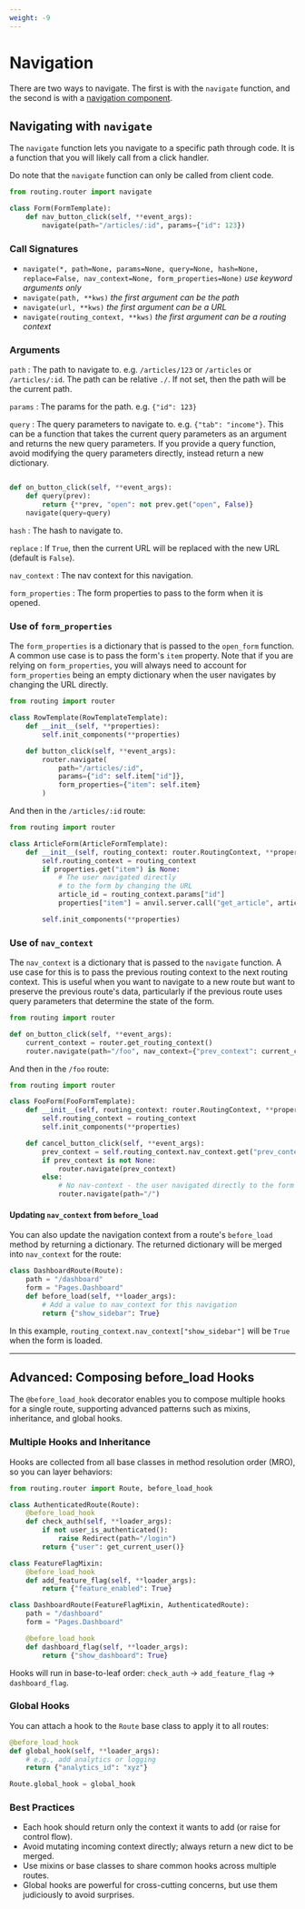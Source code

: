 ```yaml
---
weight: -9
---
```


# Navigation

There are two ways to navigate. The first is with the `navigate` function, and the second is with a [navigation component](/navigating/navigation-components).

## Navigating with `navigate`

The `navigate` function lets you navigate to a specific path through code. It is a function that you will likely call from a click handler.

Do note that the `navigate` function can only be called from client code.

```python
from routing.router import navigate

class Form(FormTemplate):
    def nav_button_click(self, **event_args):
        navigate(path="/articles/:id", params={"id": 123})
```

### Call Signatures

-   `navigate(*, path=None, params=None, query=None, hash=None, replace=False, nav_context=None, form_properties=None)`
    _use keyword arguments only_
-   `navigate(path, **kws)`
    _the first argument can be the path_
-   `navigate(url, **kws)`
    _the first argument can be a URL_
-   `navigate(routing_context, **kws)`
    _the first argument can be a routing context_

### Arguments

`path`
: The path to navigate to. e.g. `/articles/123` or `/articles` or `/articles/:id`. The path can be relative `./`. If not set, then the path will be the current path.

`params`
: The params for the path. e.g. `{"id": 123}`

`query`
: The query parameters to navigate to. e.g. `{"tab": "income"}`. This can be a function that takes the current query parameters as an argument and returns the new query parameters. If you provide a query function, avoid modifying the query parameters directly, instead return a new dictionary.

```python

def on_button_click(self, **event_args):
    def query(prev):
        return {**prev, "open": not prev.get("open", False)}
    navigate(query=query)

```

`hash`
: The hash to navigate to.

`replace`
: If `True`, then the current URL will be replaced with the new URL (default is `False`).

`nav_context`
: The nav context for this navigation.

`form_properties`
: The form properties to pass to the form when it is opened.

### Use of `form_properties`

The `form_properties` is a dictionary that is passed to the `open_form` function. A common use case is to pass the form's `item` property. Note that if you are relying on `form_properties`, you will always need to account for `form_properties` being an empty dictionary when the user navigates by changing the URL directly.

```python
from routing import router

class RowTemplate(RowTemplateTemplate):
    def __init__(self, **properties):
        self.init_components(**properties)

    def button_click(self, **event_args):
        router.navigate(
            path="/articles/:id",
            params={"id": self.item["id"]},
            form_properties={"item": self.item}
        )
```

And then in the `/articles/:id` route:

```python
from routing import router

class ArticleForm(ArticleFormTemplate):
    def __init__(self, routing_context: router.RoutingContext, **properties):
        self.routing_context = routing_context
        if properties.get("item") is None:
            # The user navigated directly
            # to the form by changing the URL
            article_id = routing_context.params["id"]
            properties["item"] = anvil.server.call("get_article", article_id)

        self.init_components(**properties)
```

### Use of `nav_context`

The `nav_context` is a dictionary that is passed to the `navigate` function. A use case for this is to pass the previous routing context to the next routing context. This is useful when you want to navigate to a new route but want to preserve the previous route's data, particularly if the previous route uses query parameters that determine the state of the form.

```python
from routing import router

def on_button_click(self, **event_args):
    current_context = router.get_routing_context()
    router.navigate(path="/foo", nav_context={"prev_context": current_context})
```

And then in the `/foo` route:

```python
from routing import router

class FooForm(FooFormTemplate):
    def __init__(self, routing_context: router.RoutingContext, **properties):
        self.routing_context = routing_context
        self.init_components(**properties)

    def cancel_button_click(self, **event_args):
        prev_context = self.routing_context.nav_context.get("prev_context")
        if prev_context is not None:
            router.navigate(prev_context)
        else:
            # No nav-context - the user navigated directly to the form by changing the URL
            router.navigate(path="/")
```

#### Updating `nav_context` from `before_load`

You can also update the navigation context from a route's `before_load` method by returning a dictionary. The returned dictionary will be merged into `nav_context` for the route:

```python
class DashboardRoute(Route):
    path = "/dashboard"
    form = "Pages.Dashboard"
    def before_load(self, **loader_args):
        # Add a value to nav_context for this navigation
        return {"show_sidebar": True}
```

In this example, `routing_context.nav_context["show_sidebar"]` will be `True` when the form is loaded.

---

## Advanced: Composing before_load Hooks

The `@before_load_hook` decorator enables you to compose multiple hooks for a single route, supporting advanced patterns such as mixins, inheritance, and global hooks.

### Multiple Hooks and Inheritance

Hooks are collected from all base classes in method resolution order (MRO), so you can layer behaviors:

```python
from routing.router import Route, before_load_hook

class AuthenticatedRoute(Route):
    @before_load_hook
    def check_auth(self, **loader_args):
        if not user_is_authenticated():
            raise Redirect(path="/login")
        return {"user": get_current_user()}

class FeatureFlagMixin:
    @before_load_hook
    def add_feature_flag(self, **loader_args):
        return {"feature_enabled": True}

class DashboardRoute(FeatureFlagMixin, AuthenticatedRoute):
    path = "/dashboard"
    form = "Pages.Dashboard"

    @before_load_hook
    def dashboard_flag(self, **loader_args):
        return {"show_dashboard": True}
```

Hooks will run in base-to-leaf order: `check_auth` → `add_feature_flag` → `dashboard_flag`.

### Global Hooks

You can attach a hook to the `Route` base class to apply it to all routes:

```python
@before_load_hook
def global_hook(self, **loader_args):
    # e.g., add analytics or logging
    return {"analytics_id": "xyz"}

Route.global_hook = global_hook
```

### Best Practices
- Each hook should return only the context it wants to add (or raise for control flow).
- Avoid mutating incoming context directly; always return a new dict to be merged.
- Use mixins or base classes to share common hooks across multiple routes.
- Global hooks are powerful for cross-cutting concerns, but use them judiciously to avoid surprises.
